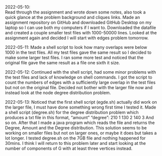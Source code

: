 2022-05-10:  
Read through the assignment and wrote down some notes, also took a quick glance at the problem background and cliques links.
Made an assignment repository on GitHub and downloaded GitHub Desktop on my laptop so I can use both my computers if I want to. 
Downloaded the datafile and created a couple smaller test files with 1000-50000 lines. Looked at the assignment again and decided I will start with edges problem tomorrow.

2022-05-11:
Made a shell script to look how many overlaps were below 1000 in the test files. All my test files gave the same result so I decided to make some larger test files. I ran some more test and noticed that the original file gave the same result as a file one sixth it size.

2022-05-12: 
Continued with the shell script, had some minor problems with the test files and lack of knowledge on shell commands. I got the script to count the numbers of edges with a sufficiently large overlap in the test files but not on the original file. Decided not bother with the larger file now and instead look at the node degree distribution problem.

2022-05-13: 
Noticed that the first shell script (egde.sh) actually did work on the larger file, I must have done something wrong first time I tested it.
Made a shell script (degree.sh) for the degree distribution problem which produces a txt file in this format, “amount” “degree”:
210 1
130 2
140 3
And so on. After that I made a java program which reads the file and returns the Degree, Amount and the Degree distribution. This solution seems to be working on smaller files but not on larger ones, or maybe it does but takes a lot longer. I tested degree.sh on the 7GB file and nothing happened for 30mins.
I think I will return to this problem later and start looking at the number of components of G with at least three vertices instead.
